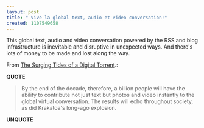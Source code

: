 ```yaml
---
layout: post
title: " Vive la global text, audio et video conversation!"
created: 1107549658
---
```

<p>This global text, audio and video conversation powered by the RSS and blog infrastructure is inevitable and disruptive in unexpected ways. And there's lots of money to be made and lost along the way.</p>
<p>From <a href="http://www.businessweek.com/technology/content/jan2005/tc20050126_7264.htm">The Surging Tides of a Digital Torrent</a>.:</p>
<p><b>QUOTE</b></p><blockquote>By the end of the decade, therefore, a billion people will have the ability to contribute not just text but photos and video instantly to the global virtual conversation. The results will echo throughout society, as did Krakatoa's long-ago explosion. </blockquote><p><b>UNQUOTE</b></p>



